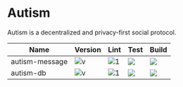 # Autism

Autism is a decentralized and privacy-first social protocol.

| Name  | Version | Lint | Test | Build |
| ------------- | ------------- | ------------- | ------------- | ------------- |
| autism-message  | ![v](https://img.shields.io/npm/v/autism-message) | ![1](https://img.shields.io/github/actions/workflow/status/autism-org/monorepo/autism-message-lint.yaml) | ![](https://img.shields.io/github/actions/workflow/status/autism-org/monorepo/autism-message-test.yaml) | ![](https://img.shields.io/github/actions/workflow/status/autism-org/monorepo/autism-message-build.yaml) |
| autism-db  | ![v](https://img.shields.io/npm/v/autism-db) | ![1](https://img.shields.io/github/actions/workflow/status/autism-org/monorepo/autism-db-lint.yaml) | ![](https://img.shields.io/github/actions/workflow/status/autism-org/monorepo/autism-db-test.yaml) | ![](https://img.shields.io/github/actions/workflow/status/autism-org/monorepo/autism-db-build.yaml) |

